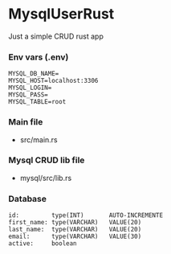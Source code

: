 # MysqlUserRust
Just a simple CRUD rust app

### Env vars (.env)
    MYSQL_DB_NAME=
    MYSQL_HOST=localhost:3306
    MYSQL_LOGIN=
    MYSQL_PASS=
    MYSQL_TABLE=root

### Main file 
- src/main.rs

### Mysql CRUD lib file
- mysql/src/lib.rs

### Database
    id:         type(INT)       AUTO-INCREMENTE
    first_name: type(VARCHAR)   VALUE(20)
    last_name:  type(VARCHAR)   VALUE(20)
    email:      type(VARCHAR)   VALUE(30)
    active:     boolean